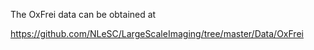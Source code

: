 The OxFrei data can be obtained at

https://github.com/NLeSC/LargeScaleImaging/tree/master/Data/OxFrei
